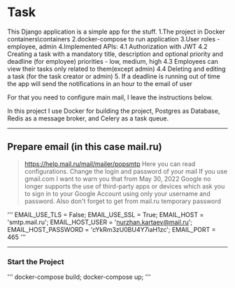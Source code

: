 # __Task__
This Django application is a simple app for the stuff.
1.The project in Docker containers\containers
2.docker-compose to run application
3.User roles - employee, admin
4.Implemented APIs:
  4.1 Authorization with JWT
  4.2 Creating a task with a mandatory title, description and optional priority and deadline (for employee)
      priorities - low, medium, high
  4.3 Employees can view their tasks only related to them(except admin)
  4.4 Deleting and editing a task (for the task creator or admin)
5. If a deadline is running out of time the app will send the notifications in an hour to the email of user

For that you need to configure main mail, I leave the instructions below.

In this project I use Docker for building the project, Postgres as Database, Redis as a message broker, and Celery as a task queue.

---

## __Prepare email (in this case mail.ru)__
> https://help.mail.ru/mail/mailer/popsmtp 
Here you can read configurations. Change the login and password of your mail
If you use gmail.com I want to warn you that from May 30, 2022
Google no longer supports the use of third-party apps or devices which ask you to sign in to your Google Account using only your username and password.
Also don't forget to get from mail.ru temporary password

'''
EMAIL_USE_TLS = False;
EMAIL_USE_SSL = True;
EMAIL_HOST = 'smtp.mail.ru';
EMAIL_HOST_USER = 'nurzhan.kartaev@mail.ru';
EMAIL_HOST_PASSWORD = 'cYkRm3zU0BU4Y7iaH1zc';
EMAIL_PORT = 465
'''

---

### Start the Project
'''
docker-compose build;
docker-compose up;
'''
